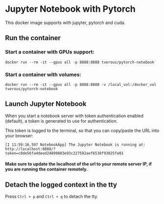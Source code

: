 # Jupyter Notebook with Pytorch

This docker image supports with jupyter, pytorch and cuda.

## Run the container

### Start a container with GPUs support:
```
docker run --rm -it --gpus all -p 8888:8888 tverous/pytorch-notebook
```

### Start a container with volumes:
```
docker run --rm -it --gpus all -p 8888:8888 -v /local_vol:/docker_vol tverous/pytorch-notebook
```

## Launch Jupyter Notebook

When you start a notebook server with token authentication enabled (default), a token is generated to use for authentication. 

This token is logged to the terminal, so that you can copy/paste the URL into your browser:
```
[I 11:59:16.597 NotebookApp] The Jupyter Notebook is running at:
http://localhost:8888/?token=c8de56fa4deed24899803e93c227592aef6538f93025fe01
```

#### Make sure to update the localhost of the url to your remote server IP, if you are running the container remotely.

## Detach the logged context in the tty

Press `Ctrl + p` and `Ctrl + q` to detach the tty.
